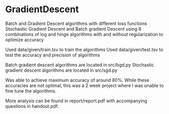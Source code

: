 # GradientDescent
Batch and Gradient Descent algorithms with different loss functions
Stochastic Gradient Descent and Batch gradient Descent using 8 combinations of log and hinge algorithms with and without 
regularization to optimize accuracy 


Used data/given/train.tsv to train the algorithms
Used data/given/test.tsv to test the accuracy and precision of algorithms

Batch gradient descent algorithms are located in src/bgd.py
Stochastic gradient descent algorithms are located in src/sgd.py

Was able to achieve maximum accuracy of around 80%.  While these accuracies are not optimal, this was a 2 week project where 
I was unable to fine tune the algorithms.

More analysis can be found in report/report.pdf with accompanying questions in handout.pdf.
